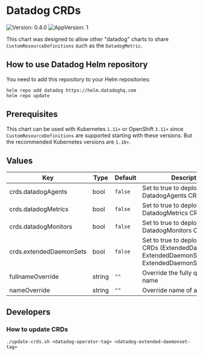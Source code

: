 # Datadog CRDs

![Version: 0.4.0](https://img.shields.io/badge/Version-0.4.0-informational?style=flat-square) ![AppVersion: 1](https://img.shields.io/badge/AppVersion-1-informational?style=flat-square)

This chart was designed to allow other "datadog" charts to share `CustomResourceDefinitions` such as the `DatadogMetric`.

## How to use Datadog Helm repository

You need to add this repository to your Helm repositories:

```
helm repo add datadog https://helm.datadoghq.com
helm repo update
```

## Prerequisites

This chart can be used with Kubernetes `1.11+` or OpenShift `3.11+` since  `CustomResourceDefinitions` are supported starting with these versions.
But the recommended Kubernetes versions are `1.16+`.

## Values

| Key | Type | Default | Description |
|-----|------|---------|-------------|
| crds.datadogAgents | bool | `false` | Set to true to deploy the DatadogAgents CRD |
| crds.datadogMetrics | bool | `false` | Set to true to deploy the DatadogMetrics CRD |
| crds.datadogMonitors | bool | `false` | Set to true to deploy the DatadogMonitors CRD |
| crds.extendedDaemonSets | bool | `false` | Set to true to deploy all the EDS CRDs (ExtendedDaemonSet, ExtendedDaemonSetReplicaSet, ExtendedDaemonSettings) |
| fullnameOverride | string | `""` | Override the fully qualified app name |
| nameOverride | string | `""` | Override name of app |

## Developers

### How to update CRDs

```shell
./update-crds.sh <datadog-operator-tag> <datadog-extended-daemonset-tag>
```

